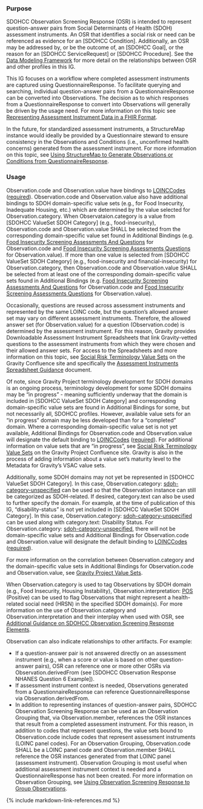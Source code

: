 ### Purpose

SDOHCC Observation Screening Response (OSR) is intended to represent question-answer pairs from Social Determinants of Health (SDOH) assessment instruments. An OSR that identifies a social risk or need can be referenced as evidence for an [SDOHCC Condition]. Additionally, an OSR may be addressed by, or be the outcome of, an [SDOHCC Goal], or the reason for an [SDOHCC ServiceRequest] or [SDOHCC Procedure]. See the [Data Modeling Framework](https://build.fhir.org/ig/HL7/fhir-sdoh-clinicalcare/sdoh_clinical_care_scope.html#data-modeling-framework) for more detail on the relationships between OSR and other profiles in this IG.

This IG focuses on a workflow where completed assessment instruments are captured using QuestionnaireResponse. To facilitate querying and searching, individual question-answer pairs from a QuestionnaireResponse can be converted into Observations. The decision as to which responses from a QuestionnaireResponse to convert into Observations will generally be driven by the usage need. For more information on this topic see [Representing Assessment Instrument Data in a FHIR Format](https://build.fhir.org/ig/HL7/fhir-sdoh-clinicalcare/assessment_instrument_support.html#representing-assessment-instrument-data-in-a-fhir-format).

In the future, for standardized assessment instruments, a StructureMap instance would ideally be provided by a Questionnaire steward to ensure consistency in the Observations and Conditions (i.e., unconfirmed health concerns) generated from the assessment instrument. For more information on this topic, see [Using StructureMap to Generate Observations or Conditions from QuestionnaireResponse](https://build.fhir.org/ig/HL7/fhir-sdoh-clinicalcare/assessment_instrument_support.html#using-structuremap-to-generate-observations-or-conditions-from-questionnaireresponse).

### Usage

Observation.code and Observation.value have bindings to [LOINCCodes](http://hl7.org/fhir/R4/valueset-observation-codes.html) ([required](http://hl7.org/fhir/R4/terminologies.html#required)). Observation.code and Observation.value also have additional bindings to SDOH domain-specific value sets (e.g., for Food Insecurity, Inadequate Housing, etc.) which are determined by the value selected for Observation.category. When Observataion.category is a value from [SDOHCC ValueSet SDOH Category] (e.g., food-insecurity),  Observation.code and Observation.value SHALL be selected from the corresponding domain-specific value set found in Additional Bindings (e.g. [Food Insecurity Screening Assessments And Questions](https://vsac.nlm.nih.gov/valueset/2.16.840.1.113762.1.4.1247.194/expansion/Latest) for Observation.code and [Food Insecurity Screening Assessments Questions](https://vsac.nlm.nih.gov/valueset/2.16.840.1.113762.1.4.1196.3484/expansion/Latest) for Observation.value). If more than one value is selected from [SDOHCC ValueSet SDOH Category] (e.g., food-insecurity and financial-insecurity) for Observation.category, then Observation.code and Observation.value SHALL be selected from at least one of the corresponding domain-specific value sets found in Additional Bindings (e.g. [Food Insecurity Screening Assessments And Questions](https://vsac.nlm.nih.gov/valueset/2.16.840.1.113762.1.4.1247.194/expansion/Latest) for Observation.code and [Food Insecurity Screening Assessments Questions](https://vsac.nlm.nih.gov/valueset/2.16.840.1.113762.1.4.1196.3484/expansion/Latest) for Observation.value).

Occasionally, questions are reused across assessment instruments and represented by the same LOINC code, but the question’s allowed answer set may vary on different assessment instruments. Therefore, the allowed answer set (for Observation.value) for a question (Observation.code) is determined by the assessment instrument. For this reason, Gravity provides Downloadable Assessment Instrument Spreadsheets that link Gravity-vetted questions to the assessment instruments from which they were chosen and their allowed answer sets. For access to the Spreadsheets and more information on this topic, see [Social Risk Terminology Value Sets](https://confluence.hl7.org/display/GRAV/Social+Risk+Terminology+Value+Sets) on the Gravity Confluence site and specifically the [Assessment Instruments Spreadsheet Guidance](https://confluence.hl7.org/display/GRAV/Social+Risk+Terminology+Value+Sets?preview=/97463504/161062739/Assessment_Instruments_Spreadsheet_Guidance_V1.pdf) document.

Of note, since Gravity Project terminology development for SDOH domains is an ongoing process, terminology development for some SDOH domains may be “in progress” - meaning sufficiently underway that the domain is included in [SDOHCC ValueSet SDOH Category] and corresponding domain-specific value sets are found in Additional Bindings for some, but not necessarily all, SDOHCC profiles. However, available value sets for an “in progress” domain may be less developed than for a “completed” domain. Where a corresponding domain-specific value set is not yet available, Additional Bindings for Observation.code and Observation.value will designate the default binding to [LOINCCodes](http://hl7.org/fhir/R4/valueset-observation-codes.html) ([required](http://hl7.org/fhir/R4/terminologies.html#required)). For additional information on value sets that are “in progress”, see [Social Risk Terminology Value Sets](https://confluence.hl7.org/display/GRAV/Social+Risk+Terminology+Value+Sets) on the Gravity Project Confluence site. Gravity is also in the process of adding information about a value set’s maturity level to the Metadata for Gravity’s VSAC value sets. 

Additionally, some SDOH domains may not yet be represented in [SDOHCC ValueSet SDOH Category]. In this case, Observation.category: [sdoh-category-unspecified](https://build.fhir.org/ig/HL7/fhir-sdoh-clinicalcare/CodeSystem-SDOHCC-CodeSystemTemporaryCodes.html#SDOHCC-CodeSystemTemporaryCodes-sdoh-category-unspecified) can be used so that the Observation instance can still be categorized as SDOH-related. If desired, category.text can also be used to further specify the domain. For example, at the time of publication of this IG, “disability-status” is not yet included in [SDOHCC ValueSet SDOH Category]. In this case, Observation.category: [sdoh-category-unspecified](https://build.fhir.org/ig/HL7/fhir-sdoh-clinicalcare/CodeSystem-SDOHCC-CodeSystemTemporaryCodes.html#SDOHCC-CodeSystemTemporaryCodes-sdoh-category-unspecified) can be used along with category.text: Disability Status. For Observation.category: [sdoh-category-unspecified](https://build.fhir.org/ig/HL7/fhir-sdoh-clinicalcare/CodeSystem-SDOHCC-CodeSystemTemporaryCodes.html#SDOHCC-CodeSystemTemporaryCodes-sdoh-category-unspecified), there will not be domain-specific value sets and Additional Bindings for Observation.code and Observation.value will designate the default binding to [LOINCCodes](http://hl7.org/fhir/R4/valueset-observation-codes.html) ([required](http://hl7.org/fhir/R4/terminologies.html#required)). 

For more information on the correlation between Observation.category and the domain-specific value sets in Additional Bindings for Observation.code and Observation.value, see [Gravity Project Value Sets](https://build.fhir.org/ig/HL7/fhir-sdoh-clinicalcare/gravity_terminology.html#gravity-value-sets).

When Observation.category is used to tag Observations by SDOH domain (e.g., Food Insecurity, Housing Instability), Observation.interpretation: [POS](https://hl7.org/fhir/R4/v3/ObservationInterpretation/cs.html#v3-ObservationInterpretation-POS) (Positive) can be used to flag Observations that might represent a health-related social need (HRSN) in the specified SDOH domain(s). For more information on the use of Observation.category and Observation.interpretation and their interplay when used with OSR, see [Additional Guidance on SDOHCC Observation Screening Response Elements](https://build.fhir.org/ig/HL7/fhir-sdoh-clinicalcare/assessment_instrument_support.html#additional-guidance-on-sdohcc-observation-screening-response-elements). 

Observation can also indicate relationships to other artifacts. For example:

* If a question-answer pair is not answered directly on an assessment instrument (e.g., when a score or value is based on other question-answer pairs), OSR can reference one or more other OSRs via Observation.derivedFrom (see [SDOHCC Observation Response NHANES Question 6 Example]).
* If assessment instrument context is needed, Observations generated from a QuestionnaireResponse can reference QuestionnaireResponse via Observation.derivedFrom. 
* In addition to representing instances of question-answer pairs, SDOHCC Observation Screening Response can be used as an Observation Grouping that, via Observation.member, references the OSR instances that result from a completed assessment instrument. For this reason, in addition to codes that represent questions, the value sets bound to Observation.code include codes that represent assessment instruments (LOINC panel codes). For an Observation Grouping, Observation.code SHALL be a LOINC panel code and Observation.member SHALL reference the OSR instances generated from that LOINC panel (assessment instrument). Observation Grouping is most useful when additional assessment instrument context is needed and a QuestionnaireResponse has not been created. For more information on Observation Grouping, see [Using Observation Screening Response to Group Observations](https://build.fhir.org/ig/HL7/fhir-sdoh-clinicalcare/assessment_instrument_support.html#using-observation-screening-response-to-group-observations).




{% include markdown-link-references.md %}